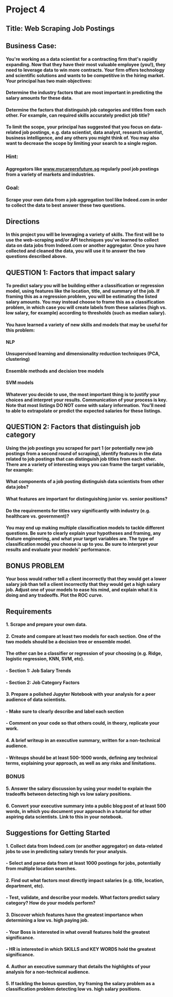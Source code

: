 # Project 4

## Title: Web Scraping Job Postings 

## Business Case:

#### You're working as a data scientist for a contracting firm that's rapidly expanding. Now that they have their most valuable employee (you!), they need to leverage data to win more contracts. Your firm offers technology and scientific solutions and wants to be competitive in the hiring market. Your principal has two main objectives:

#### Determine the industry factors that are most important in predicting the salary amounts for these data.
#### Determine the factors that distinguish job categories and titles from each other. For example, can required skills accurately predict job title?
#### To limit the scope, your principal has suggested that you focus on data-related job postings, e.g. data scientist, data analyst, research scientist, business intelligence, and any others you might think of. You may also want to decrease the scope by limiting your search to a single region.

### Hint: 
#### Aggregators like www.mycareersfuture.sg regularly pool job postings from a variety of markets and industries.

### Goal: 
#### Scrape your own data from a job aggregation tool like Indeed.com in order to collect the data to best answer these two questions.

## Directions
#### In this project you will be leveraging a variety of skills. The first will be to use the web-scraping and/or API techniques you've learned to collect data on data jobs from Indeed.com or another aggregator. Once you have collected and cleaned the data, you will use it to answer the two questions described above.


## QUESTION 1: Factors that impact salary

#### To predict salary you will be building either a classification or regression model, using features like the location, title, and summary of the job. If framing this as a regression problem, you will be estimating the listed salary amounts. You may instead choose to frame this as a classification problem, in which case you will create labels from these salaries (high vs. low salary, for example) according to thresholds (such as median salary).

#### You have learned a variety of new skills and models that may be useful for this problem:

#### NLP
#### Unsupervised learning and dimensionality reduction techniques (PCA, clustering)
#### Ensemble methods and decision tree models
#### SVM models

#### Whatever you decide to use, the most important thing is to justify your choices and interpret your results. Communication of your process is key. Note that most listings DO NOT come with salary information. You'll need to able to extrapolate or predict the expected salaries for these listings.


## QUESTION 2: Factors that distinguish job category

#### Using the job postings you scraped for part 1 (or potentially new job postings from a second round of scraping), identify features in the data related to job postings that can distinguish job titles from each other. There are a variety of interesting ways you can frame the target variable, for example:

#### What components of a job posting distinguish data scientists from other data jobs?
#### What features are important for distinguishing junior vs. senior positions?
#### Do the requirements for titles vary significantly with industry (e.g. healthcare vs. government)?

#### You may end up making multiple classification models to tackle different questions. Be sure to clearly explain your hypotheses and framing, any feature engineering, and what your target variables are. The type of classification model you choose is up to you. Be sure to interpret your results and evaluate your models' performance.


## BONUS PROBLEM
#### Your boss would rather tell a client incorrectly that they would get a lower salary job than tell a client incorrectly that they would get a high salary job. Adjust one of your models to ease his mind, and explain what it is doing and any tradeoffs. Plot the ROC curve.


## Requirements

#### 1. Scrape and prepare your own data.
#### 2. Create and compare at least two models for each section. One of the two models should be a decision tree or ensemble model. 
####    The other can be a classifier or regression of your choosing (e.g. Ridge, logistic regression, KNN, SVM, etc).
####       - Section 1: Job Salary Trends
####       - Section 2: Job Category Factors
#### 3. Prepare a polished Jupyter Notebook with your analysis for a peer audience of data scientists.
####       - Make sure to clearly describe and label each section
####       - Comment on your code so that others could, in theory, replicate your work.
#### 4. A brief writeup in an executive summary, written for a non-technical audience.
####       - Writeups should be at least 500-1000 words, defining any technical terms, explaining your approach, as well as any risks and limitations.


### BONUS
#### 5. Answer the salary discussion by using your model to explain the tradeoffs between detecting high vs low salary positions.
#### 6. Convert your executive summary into a public blog post of at least 500 words, in which you document your approach in a tutorial for other aspiring data scientists. Link to this in your notebook.


## Suggestions for Getting Started

#### 1. Collect data from Indeed.com (or another aggregator) on data-related jobs to use in predicting salary trends for your analysis.
####        - Select and parse data from at least 1000 postings for jobs, potentially from multiple location searches.
#### 2. Find out what factors most directly impact salaries (e.g. title, location, department, etc).
####        - Test, validate, and describe your models. What factors predict salary category? How do your models perform?
#### 3. Discover which features have the greatest importance when determining a low vs. high paying job.
####        - Your Boss is interested in what overall features hold the greatest significance.
####        - HR is interested in which SKILLS and KEY WORDS hold the greatest significance.
#### 4. Author an executive summary that details the highlights of your analysis for a non-technical audience.
#### 5. If tackling the bonus question, try framing the salary problem as a classification problem detecting low vs. high salary positions.


